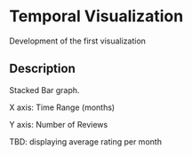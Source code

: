 
# Temporal Visualization

Development of the first visualization

## Description
Stacked Bar graph.

X axis: Time Range (months)

Y axis: Number of Reviews

TBD: displaying average rating per month

